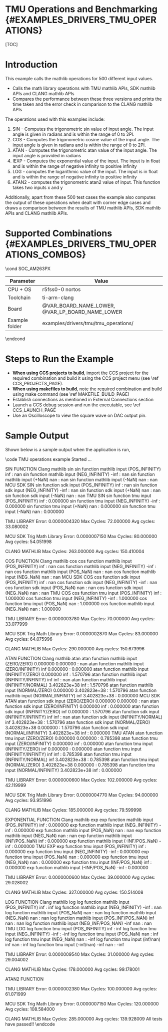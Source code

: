 # TMU Operations and Benchmarking {#EXAMPLES_DRIVERS_TMU_OPERATIONS}

[TOC]

# Introduction

This example calls the mathlib operations for 500 different input values.

- Calls the math library operations with TMU mathlib APIs, SDK mathlib APIs and CLANG mathlib APIs
- Compares the performance between these three versions and prints the time taken and the error check in comparison to the CLANG mathlib APIs

The operations used with this examples include:

1. SIN - Computes the trigonometric sin value of input angle. The input angle is given in radians and is within the range of 0 to 2PI.
2. COS - Computes the trigonometric cosine value of the input angle. The input angle is given in radians and is within the range of 0 to 2PI.
3. ATAN - Computes the trigonometric atan value of the input angle. The input angle is provided in radians
4. IEXP - Computes the exponential value of the input. The input is in float and is within the range of negative infinity to positive infinity
5. LOG - computes the logarithmic value of the input. The input is in float and is within the range of negative infinity to positive infinity
6. ATAN2 - computes the trigonometric atan2 value of input. This function takes two inputs x and y

Additionally, apart from these 500 test cases the example also computes the output of these operations when dealt with corner edge cases and draws a
comparison between the results of TMU mathlib APIs, SDK mathlib APIs and CLANG mathlib APIs.


# Supported Combinations {#EXAMPLES_DRIVERS_TMU_OPERATIONS_COMBOS}

\cond SOC_AM263PX

 Parameter      | Value
 ---------------|-----------
 CPU + OS       | r5fss0-0 nortos
 Toolchain      | ti-arm-clang
 Board          | @VAR_BOARD_NAME_LOWER, @VAR_LP_BOARD_NAME_LOWER
 Example folder | examples/drivers/tmu/tmu_operations/

\endcond

# Steps to Run the Example

- **When using CCS projects to build**, import the CCS project for the required combination
  and build it using the CCS project menu (see \ref CCS_PROJECTS_PAGE).
- **When using makefiles to build**, note the required combination and build using
  make command (see \ref MAKEFILE_BUILD_PAGE)
- Establish connections as mentioned in External Connections section
- Launch a CCS debug session and run the executable, see \ref CCS_LAUNCH_PAGE
- Use an Oscilloscope to view the square wave on DAC output pin.


# Sample Output

Shown below is a sample output when the application is run,

\code
TMU operations example Started ...

SIN FUNCTION
Clang mathlib sin
sin function mathlib input (POS_INFINITY) inf : nan
sin function mathlib input (NEG_INFINITY) -inf : nan
sin function mathlib input (+NaN) nan : nan
sin function mathlib input (-NaN) nan : nan
MCU SDK SIN
sin function sdk input (POS_INFINITY) inf : nan
sin function sdk input (NEG_INFINITY) -inf : nan
sin function sdk input (+NaN) nan : nan
sin function sdk input (-NaN) nan : nan
TMU SIN
sin function tmu input (POS_INFINITY) inf : 0.000000
sin function tmu input (NEG_INFINITY) -inf : 0.000000
sin function tmu input (+NaN) nan : 0.000000
sin function tmu input (-NaN) nan : 0.000000

TMU LIBRARY
Error: 0.0000004320
Max Cycles: 72.000000
Avg cycles: 33.080002

MCU SDK Trig Math Library
Error: 0.0000007150
Max Cycles: 80.000000
Avg cycles: 54.051998

CLANG MATHLIB
Max Cycles: 263.000000
Avg cycles: 150.410004

COS FUNCTION
Clang mathlib cos
cos function mathlib input (POS_INFINITY) inf : nan
cos function mathlib input (NEG_INFINITY) -inf : nan
cos function mathlib input (POS_NaN) nan : nan
cos function mathlib input (NEG_NaN) nan : nan
MCU SDK COS
cos function sdk input (POS_INFINITY) inf : nan
cos function sdk input (NEG_INFINITY) -inf : nan
cos function sdk input (POS_NaN) nan : nan
cos function sdk input (NEG_NaN) nan : nan
TMU COS
cos function tmu input (POS_INFINITY) inf : 1.000000
cos function tmu input (NEG_INFINITY) -inf : 1.000000
cos function tmu input (POS_NaN) nan : 1.000000
cos function mathlib input (NEG_NaN) nan : 1.000000

TMU LIBRARY
Error: 0.0000003780
Max Cycles: 70.000000
Avg cycles: 33.077999

MCU SDK Trig Math Library
Error: 0.0000002870
Max Cycles: 83.000000
Avg cycles: 64.075996

CLANG MATHLIB
Max Cycles: 290.000000
Avg cycles: 150.673996

ATAN FUNCTION
Clang mathlib atan
atan function mathlib input (ZERO/ZERO) 0.000000 0.000000 : nan
atan function mathlib input (ZERO/INFINITY) inf 0.000000 : 0.000000
atan function mathlib input (INFINITY/ZERO) 0.000000 inf : 1.570796
atan function mathlib input (INFINITY/INFINTY) inf inf : nan
atan function mathlib input (INFINITY/NORMAL) 3.402823e+38 inf : 1.570796
atan function mathlib input (NORMAL/ZERO) 0.000000 3.402823e+38 : 1.570796
atan function mathlib input (NORMAL/INFINITY) inf 3.402823e+38 : 0.000000
MCU SDK ATAN
atan function sdk input (ZERO/ZERO) 0.000000 0.000000 : nan
atan function sdk input (ZERO/INFINITY) 0.000000 inf : 0.000000
atan function sdk input (INFINITY/ZERO) inf 0.000000 : 1.570796
atan function sdk input (INFINITY/INFINTY) inf inf : nan
atan function sdk input (INFINITY/NORMAL) inf 3.402823e+38 : 1.570796
atan function sdk input (NORMAL/ZERO) 3.402823e+38 0.000000 : 1.570796
atan function sdk input (NORMAL/INFINITY) 3.402823e+38 inf : 0.000000
TMU ATAN
atan function tmu input (ZERO/ZERO) 0.000000 0.000000 : 0.785398
atan function tmu input (ZERO/INFINITY) 0.000000 inf : 0.000000
atan function tmu input (INFINITY/ZERO) inf 0.000000 : 0.000000
atan function tmu input (INFINITY/INFINTY) inf inf : 0.785398
atan function tmu input (INFINITY/NORMAL) inf 3.402823e+38 : 0.785398
atan function tmu input (NORMAL/ZERO) 3.402823e+38 0.000000 : 0.785398
atan function tmu input (NORMAL/INFINITY) 3.402823e+38 inf : 0.000000

TMU LIBRARY
Error: 0.0000000600
Max Cycles: 102.000000
Avg cycles: 42.119999

MCU SDK Trig Math Library
Error: 0.0000004770
Max Cycles: 94.000000
Avg cycles: 93.951996

CLANG MATHLIB
Max Cycles: 185.000000
Avg cycles: 79.599998

EXPONENTIAL FUNCTION
Clang mathlib exp
exp function mathlib input (POS_INFINITY) inf : 0.000000
exp function mathlib input (NEG_INFINITY) -inf : 0.000000
exp function mathlib input (POS_NaN) nan : nan
exp function mathlib input (NEG_NaN) nan : nan
exp function mathlib input (INF/POS_NaN) inf : 0.000000
exp function mathlib input (-INF/POS_NaN) -inf : 0.000000
TMU EXP
exp function tmu input (POS_INFINITY) inf : 0.000000
exp function tmu input (NEG_INFINITY) -inf : 0.000000
exp function tmu input (POS_NaN) nan : 0.000000
exp function tmu input (NEG_NaN) nan : 0.000000
exp function tmu input (INF/POS_NaN) inf : 0.000000
exp function mathlib input (-INF/POS_NaN) -inf : 0.000000

TMU LIBRARY
Error: 0.0000000600
Max Cycles: 39.000000
Avg cycles: 29.028002

CLANG MATHLIB
Max Cycles: 327.000000
Avg cycles: 150.514008

LOG FUNCTION
Clang mathlib log
log function mathlib input (POS_INFINITY) inf : inf
log function mathlib input (NEG_INFINITY) -inf : nan
log function mathlib input (POS_NaN) nan : nan
log function mathlib input (NEG_NaN) nan : nan
log function mathlib input (POS_INF/POS_NAN) inf nan : nan
log function mathlib input (NEG_INF/POS_NAN) -inf nan : nan
TMU LOG
log function tmu input (POS_INFINITY) inf : inf
log function tmu input (NEG_INFINITY) -inf : -inf
log function tmu input (POS_NaN) nan : inf
log function tmu input (NEG_NaN) nan : -inf
log function tmu input (inf/nan) inf nan : inf
log function tmu input (-inf/nan) -inf nan : -inf

TMU LIBRARY
Error: 0.0000009540
Max Cycles: 31.000000
Avg cycles: 29.004002

CLANG MATHLIB
Max Cycles: 178.000000
Avg cycles: 99.178001

ATAN2 FUNCTION

TMU LIBRARY
Error: 0.0000002380
Max Cycles: 100.000000
Avg cycles: 61.071999

MCU SDK Trig Math Library
Error: 0.0000007150
Max Cycles: 120.000000
Avg cycles: 108.584000

CLANG MATHLIB
Max Cycles: 285.000000
Avg cycles: 139.928009
All tests have passed!!
\endcode

